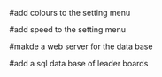 #add colours to the setting menu

#add speed to the setting menu

#makde a web server for the data base

#add a sql data base of leader boards